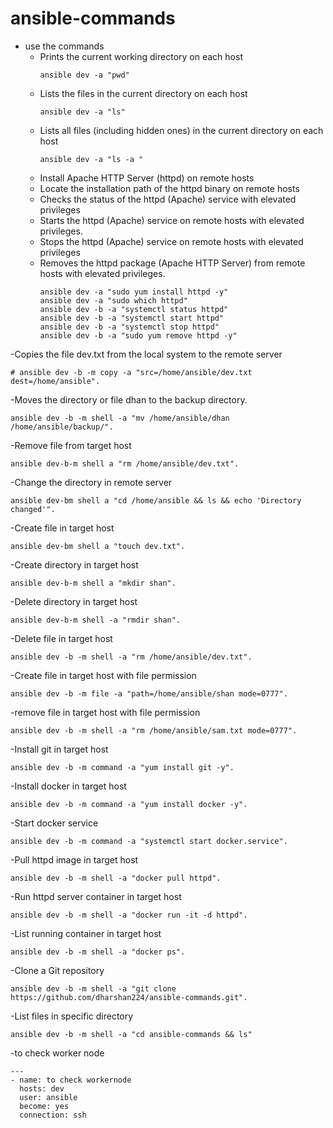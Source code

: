 # ansible-commands  
- use the commands
  - Prints the current working directory on each host 
    ```
    ansible dev -a "pwd"
    ``` 
  - Lists the files in the current directory on each host
    ```
    ansible dev -a "ls"
    ```
  - Lists all files (including hidden ones) in the current directory on each host
    ```
    ansible dev -a "ls -a "
    ```
  - Install Apache HTTP Server (httpd) on remote hosts
  - Locate the installation path of the httpd binary on remote hosts
  - Checks the status of the httpd (Apache) service with elevated privileges 
  - Starts the httpd (Apache) service on remote hosts with elevated privileges.
  - Stops the httpd (Apache) service on remote hosts with elevated privileges
  - Removes the httpd package (Apache HTTP Server) from remote hosts with elevated privileges.
    ```
    ansible dev -a "sudo yum install httpd -y"
    ansible dev -a "sudo which httpd"
    ansible dev -b -a "systemctl status httpd" 
    ansible dev -b -a "systemctl start httpd"  
    ansible dev -b -a "systemctl stop httpd"
    ansible dev -b -a "sudo yum remove httpd -y"
    ```

-Copies the file dev.txt from the local system to the remote server 
```
# ansible dev -b -m copy -a "src=/home/ansible/dev.txt dest=/home/ansible".
```
-Moves the directory or file dhan to the backup directory. 
```
ansible dev -b -m shell -a "mv /home/ansible/dhan /home/ansible/backup/".
```
-Remove file from target host
```
ansible dev-b-m shell a "rm /home/ansible/dev.txt".
```
-Change the directory in remote server
```
ansible dev-bm shell a "cd /home/ansible && ls && echo 'Directory changed'".
```
-Create file in target host
```
ansible dev-bm shell a "touch dev.txt".
```
-Create directory in target host
```
ansible dev-b-m shell a "mkdir shan".
```
-Delete directory in target host
```
ansible dev-b-m shell -a "rmdir shan".
```
-Delete file in target host
```
ansible dev -b -m shell -a "rm /home/ansible/dev.txt".
```
-Create file in target host with file permission
```
ansible dev -b -m file -a "path=/home/ansible/shan mode=0777".
```
-remove file in target host with file permission
```
ansible dev -b -m shell -a "rm /home/ansible/sam.txt mode=0777".
```
-Install git in target host 
```
ansible dev -b -m command -a "yum install git -y".
```
-Install docker in target host 
```
ansible dev -b -m command -a "yum install docker -y".
```
-Start docker service 
```
ansible dev -b -m command -a "systemctl start docker.service".
```
-Pull httpd image in target host 
```
ansible dev -b -m shell -a "docker pull httpd".
```
-Run httpd server container in target host 
```
ansible dev -b -m shell -a "docker run -it -d httpd".
```
-List running container in target host 
```
ansible dev -b -m shell -a "docker ps".
```
-Clone a Git repository 
```
ansible dev -b -m shell -a "git clone https://github.com/dharshan224/ansible-commands.git".
```
-List files in specific directory 
```
ansible dev -b -m shell -a "cd ansible-commands && ls"
```
-to check worker node 
```
---
- name: to check workernode
  hosts: dev
  user: ansible
  become: yes
  connection: ssh

```




